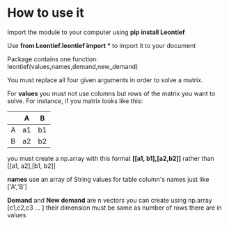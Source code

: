 <h1>How to use it</h1>

Import the module to your computer using <b>pip install Leontief</b>

Use <b>from Leontief.leontief import * </b> to import it to your document


Package contains one function: leontief(values,names,demand,new_demand) 

You must replace all four given arguments in order to solve a matrix.

For <b>values</b> you must not use columns but rows of the matrix you want to solve. For instance, if you matrix looks like this:


|   | A  | B  |
|---|----|----|
| A | a1 | b1 |
| B | a2 | b2 |
            

you must create a np.array with this format <b>[[a1, b1],[a2,b2]]</b> rather than [[a1, a2],[b1, b2]]

<b>names</b> use an array of String values for table column's names just like ['A','B']

<b>Demand</b> and <b>New demand</b> are n vectors you can create using np.array [c1,c2,c3 ... ] their dimension must be same as number of rows there are in values 
